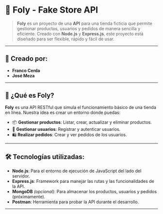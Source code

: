 # 🛒 Foly - Fake Store API

> **Foly** es un proyecto de una **API** para una tienda ficticia que permite gestionar productos, usuarios y pedidos de manera sencilla y eficiente. Creado con **Node.js** y **Express.js**, este proyecto está diseñado para ser flexible, rápido y fácil de usar.

---

## 👥 Creado por:
- **Franco Cerda**
- **José Meza**

---

## 🚀 ¿Qué es Foly?
**Foly** es una API RESTful que simula el funcionamiento básico de una tienda en línea. Nuestra idea es crear un entorno donde puedas:
- 📦 **Gestionar productos**: Listar, crear, actualizar y eliminar productos.
- 👤 **Gestionar usuarios**: Registrar y autenticar usuarios.
- 🛍️ **Realizar pedidos**: Crear y ver pedidos de los usuarios.

---

## 🛠️ Tecnologías utilizadas:
- **Node.js**: Para el entorno de ejecución de JavaScript del lado del servidor.
- **Express.js**: Framework para manejar las rutas y las funcionalidades de la API.
- **MongoDB** *(opcional)*: Para almacenar los productos, usuarios y pedidos (próximamente).
- **Postman**: Herramienta para probar la API durante el desarrollo.

---
